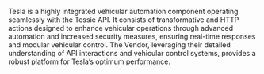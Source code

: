 Tesla is a highly integrated vehicular automation component operating seamlessly with the Tessie API. It consists of transformative and HTTP actions designed to enhance vehicular operations through advanced automation and increased security measures, ensuring real-time responses and modular vehicular control. The Vendor, leveraging their detailed understanding of API interactions and vehicular control systems, provides a robust platform for Tesla’s optimum performance.
